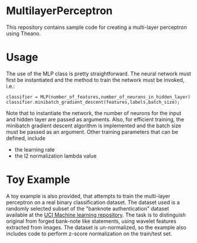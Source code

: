 # MultilayerPerceptron
This repository contains sample code for creating a multi-layer perceptron using Theano.

# Usage

The use of the MLP class is pretty straightforward. The neural network must first be instantiated  and the method to train the network must be invoked, i.e.: 

```
classifier = MLP(number_of_features,number_of_neurons_in_hidden_layer)
classifier.minibatch_gradient_descent(features,labels,batch_size);

```
Note that to instantiate the network, the number of neurons for the input and hidden layer are passed as arguments. Also,  for efficient training, the minibatch gradient descent algorithm is implemented and the batch size must be passed as an argument. Other training parameters that can be defined, include
  - the learning rate
  - the l2 normalization lambda value

# Toy Example

A toy example is also provided, that attempts to train the multi-layer perceptron on a real binary classification dataset. The dataset used is a randomly selected subset of the "banknote authentication" dataset available at the [UCI Machine learning repository](https://archive.ics.uci.edu/ml/datasets/banknote+authentication). The task is to distinguish original from forged bank-note like statements, using wavelet features extracted from images. The dataset is un-normalized, so the example also includes code to perform z-score normalization on the train/test set. 



